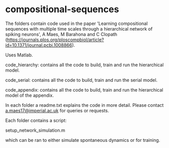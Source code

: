 # compositional-sequences

The folders contain code used in the paper 'Learning compositional sequences with multiple time scales through a hierarchical network of spiking neurons', A Maes, M Barahona and C Clopath (https://journals.plos.org/ploscompbiol/article?id=10.1371/journal.pcbi.1008866).

Uses Matlab.

code_hierarchy: contains all the code to build, train and run the hierarchical model.

code_serial: contains all the code to build, train and run the serial model.

code_appendix: contains all the code to build, train and run the hierarchical model of the appendix.

In each folder a readme.txt explains the code in more detail. Please contact a.maes17@imperial.ac.uk for queries or requests.

Each folder contains a script:

setup_network_simulation.m 

which can be ran to either simulate spontaneous dynamics or for training.
